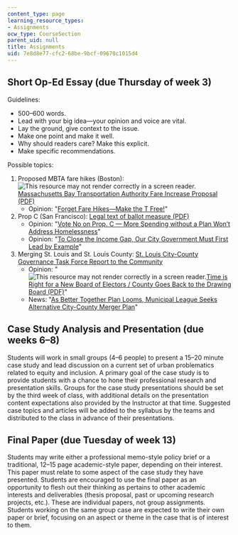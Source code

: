 ```yaml
---
content_type: page
learning_resource_types:
- Assignments
ocw_type: CourseSection
parent_uid: null
title: Assignments
uid: 7e8d8e77-cfc2-68be-9bcf-09670c1015d4
---
```


Short Op-Ed Essay (due Thursday of week 3)
------------------------------------------

Guidelines:

*   500–600 words.
*   Lead with your big idea—your opinion and voice are vital.
*   Lay the ground, give context to the issue.
*   Make one point and make it well.
*   Why should readers care? Make this explicit.
*   Make specific recommendations.

Possible topics:

1.  Proposed MBTA fare hikes (Boston): ![This resource may not render correctly in a screen reader.](/images/inacessible.gif)[Massachusetts Bay Transportation Authority Fare Increase Proposal (PDF)](https://cdn.mbta.com/sites/default/files/fmcb-meeting-docs/2019/01-january/2019-01-28-fmcb-fare-proposal-original.pdf)
    *   Opinion: "[Forget Fare Hikes—Make the T Free!](https://www.bostonglobe.com/opinion/2019/01/31/opinion-michelle-forget-fare-hikes-make-free/vJpKVu6Rft2C4Esi50mB5M/story.html)" 
2.  Prop C (San Francisco): [Legal text of ballot measure (PDF)](https://sfelections.sfgov.org/sites/default/files/Documents/candidates/Nov%202018/LT_C.pdf)
    *   Opinion: "[Vote No on Prop. C — More Spending without a Plan Won’t Address Homelessness](https://www.sfchronicle.com/opinion/openforum/article/Vote-no-on-Prop-C-Taxing-business-to-help-13257616.php)" 
    *   Opinion: "[To Close the Income Gap, Our City Government Must First Lead by Example](http://www.sfexaminer.com/close-income-gap-city-government-must-first-lead-example/)"
3.  Merging St. Louis and St. Louis County: [St. Louis City-County Governance Task Force Report to the Community](https://drive.google.com/file/d/1bOFQ3HTYUzQwEjJsl2y-3bqB8VyeY8j-/view) 
    *   Opinion: "![This resource may not render correctly in a screen reader.](/images/inacessible.gif)[Time is Right for a New Board of Electors / County Goes Back to the Drawing Board (PDF)](http://mediad.publicbroadcasting.net/p/kwmu/files/201901/post_dispatch_articles_from_hp______6.30.94-8.18.94.pdf)"
    *   News: "[As Better Together Plan Looms, Municipal League Seeks Alternative City-County Merger Plan](https://news.stlpublicradio.org/post/better-together-plan-looms-municipal-league-seeks-alternative-city-county-merger-plan#stream/0)"

Case Study Analysis and Presentation (due weeks 6–8)
----------------------------------------------------

Students will work in small groups (4–6 people) to present a 15–20 minute case study and lead discussion on a current set of urban problematics related to equity and inclusion. A primary goal of the case study is to provide students with a chance to hone their professional research and presentation skills. Groups for the case study presentations should be set by the third week of class, with additional details on the presentation content expectations also provided by the Instructor at that time. Suggested case topics and articles will be added to the syllabus by the teams and distributed to the class in advance of their presentations.

Final Paper (due Tuesday of week 13)
------------------------------------

Students may write either a professional memo-style policy brief or a traditional, 12–15 page academic-style paper, depending on their interest. This paper must relate to some aspect of the case study they have presented. Students are encouraged to use the final paper as an opportunity to flesh out their thinking as pertains to other academic interests and deliverables (thesis proposal, past or upcoming research projects, etc.). These are individual papers, not group assignments. Students working on the same group case are expected to write their own paper or brief, focusing on an aspect or theme in the case that is of interest to them.